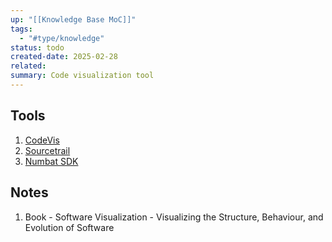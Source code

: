 ```yaml
---
up: "[[Knowledge Base MoC]]"
tags:
  - "#type/knowledge"
status: todo
created-date: 2025-02-28
related: 
summary: Code visualization tool 
---
```



## Tools

1. [CodeVis](https://invent.kde.org/sdk/codevis)
2. [Sourcetrail](https://github.com/CoatiSoftware/Sourcetrail)
3. [Numbat SDK](https://quarkslab.github.io/numbat/)

## Notes

1. Book - Software Visualization - Visualizing the Structure, Behaviour, and Evolution of Software